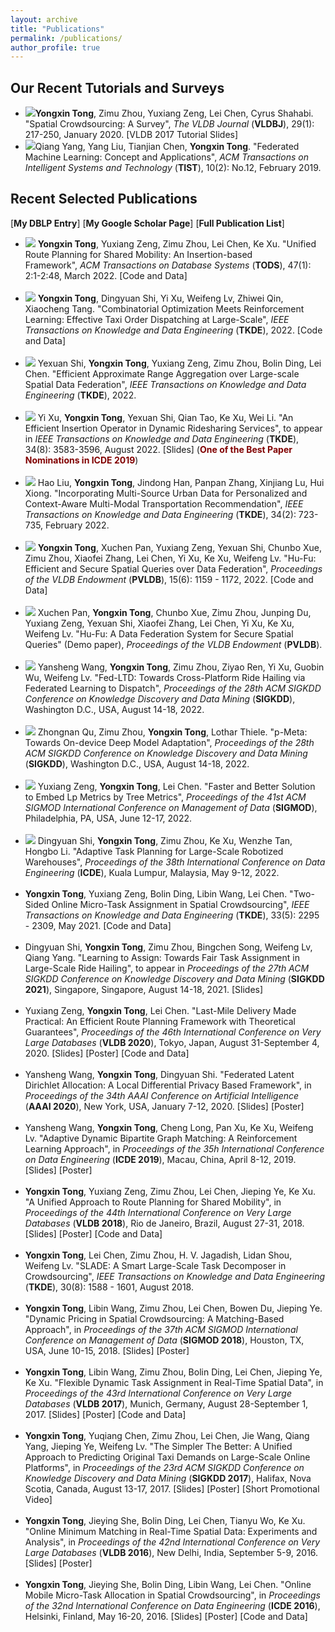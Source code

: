 ```yaml
---
layout: archive
title: "Publications"
permalink: /publications/
author_profile: true
---
```


Our Recent Tutorials and Surveys
------
<ul>
	     <li><img src="https://hufudb.com/homepage/new.gif"/><b>Yongxin Tong</b>, Zimu Zhou, Yuxiang Zeng, Lei Chen, Cyrus Shahabi. &quot;<a href="https://link.springer.com/article/10.1007/s00778-019-00568-7" target="_blank" style="text-decoration:none;">Spatial Crowdsourcing: A Survey</a>&quot;, <I>The VLDB Journal</I> (<b>VLDBJ</b>), 29(1): 217-250, January 2020. [<a href="https://hufudb.com/homepage/vldb17_tutorial_slides.pdf" target="_blank" style="text-decoration:none;">VLDB 2017 Tutorial Slides</a>]
            </li>
            <li><img src="https://hufudb.com/homepage/new.gif"/>Qiang Yang, Yang Liu, Tianjian Chen, <b>Yongxin Tong</b>.  &quot;<a href="https://hufudb.com/homepage/tist_fl.pdf" target="_blank" style="text-decoration:none;">Federated Machine Learning: Concept and Applications</a>&quot;, <I>ACM Transactions on Intelligent Systems and Technology</I> (<b>TIST</b>), 10(2): No.12, February 2019.
            </li>
</ul>

Recent Selected Publications
------
[<a href="http://www.informatik.uni-trier.de/~ley/db/indices/a-tree/t/Tong:Yongxin.html" target="_blank" style="text-decoration:none;"><b>My DBLP Entry</b></a>]&nbsp;[<a href="https://scholar.google.com/citations?user=aeCHfDIAAAAJ&hl=en&oi=ao" target="_blank" style="text-decoration:none;"><b>My Google Scholar Page</b></a>]&nbsp;[<a href="http:/hufudb.com/" target="_blank" style="text-decoration:none;"><b>Full Publication List</b></a>]
<ul>
     <li><img src="https://hufudb.com/homepage/new.gif"/> <b>Yongxin Tong</b>, Yuxiang Zeng, Zimu Zhou, Lei Chen, Ke Xu. &quot;<a href="https://hufudb.com/static/paper/2022/TODS2022_Unified Route Planning for Shared Mobility- An Insertion-based Framework.pdf" target="_blank" style="text-decoration:none;">Unified Route Planning for Shared Mobility: An Insertion-based Framework</a>&quot;,&nbsp<I>ACM Transactions on Database Systems</I> (<b>TODS</b>), 47(1): 2:1-2:48, March 2022. [<a href="https://github.com/BUAA-BDA/ridesharing-GreedyDP" target="_blank" style="text-decoration:none;">Code and Data</a>]
     </li><br>
     <li><img src="https://hufudb.com/homepage/new.gif"/> <b>Yongxin Tong</b>, Dingyuan Shi, Yi Xu, Weifeng Lv, Zhiwei Qin, Xiaocheng Tang. &quot;<a href="https://hufudb.com/static/paper/2022/TKDE2022_Combinatorial Optimization Meets Reinforcement Learning- Effective Taxi Order Dispatching at Large-Scale.pdf" target="_blank" style="text-decoration:none;">Combinatorial Optimization Meets Reinforcement Learning: Effective Taxi Order Dispatching at Large-Scale</a>&quot;, <I>IEEE Transactions on Knowledge and Data Engineering</I> (<b>TKDE</b>), 2022. [<a href="https://github.com/sdycodes/Learning-To-Dispatch.git" target="_blank" style="text-decoration:none;">Code and Data</a>]
     </li><br>
     <li><img src="https://hufudb.com/homepage/new.gif"/> Yexuan Shi, <b>Yongxin Tong</b>, Yuxiang Zeng, Zimu Zhou, Bolin Ding, Lei Chen. &quot;<a href="https://hufudb.com/static/paper/2022/TKDE2022_Efficient Approximate Range Aggregation over Large-scale Spatial Data Federation.pdf" target="_blank" style="text-decoration:none;">Efficient Approximate Range Aggregation over Large-scale Spatial Data Federation</a>&quot;, <I>IEEE Transactions on Knowledge and Data Engineering</I> (<b>TKDE</b>), 2022.
     </li><br>
     <li><img src="https://hufudb.com/homepage/new.gif"/> Yi Xu, <b>Yongxin Tong</b>, Yexuan Shi, Qian Tao, Ke Xu, Wei Li. &quot;<a href="https://hufudb.com/static/paper/2022/TKDE2022_An Efficient Insertion Operator in Dynamic Ridesharing Services.pdf" target="_blank" style="text-decoration:none;">An Efficient Insertion Operator in Dynamic Ridesharing Services</a>&quot;, to appear in <I>IEEE Transactions on Knowledge and Data Engineering</I> (<b>TKDE</b>), 34(8): 3583-3596, August 2022. [<a href="https://hufudb.com/homepage/icde19a_slides.pptx" target="_blank" style="text-decoration:none;">Slides</a>] (<b><font color="#800000">One of the Best Paper Nominations in ICDE 2019</font></b>)
     </li><br>
     <li><img src="https://hufudb.com/homepage/new.gif"/> Hao Liu, <b>Yongxin Tong</b>, Jindong Han, Panpan Zhang, Xinjiang Lu, Hui Xiong. &quot;<a href="https://hufudb.com/static/paper/2022/TKDE2022_Incorporating Multi-Source Urban Data for Personalized and Context-Aware Multi-Modal Transportation Recommendation.pdf" target="_blank" style="text-decoration:none;">Incorporating Multi-Source Urban Data for Personalized and Context-Aware Multi-Modal Transportation Recommendation</a>&quot;, <I>IEEE Transactions on Knowledge and Data Engineering</I> (<b>TKDE</b>), 34(2): 723-735, February 2022.
     </li><br>
     <li><img src="https://hufudb.com/homepage/new.gif"/> <b>Yongxin Tong</b>, Xuchen Pan, Yuxiang Zeng, Yexuan Shi, Chunbo Xue, Zimu Zhou, Xiaofei Zhang, Lei Chen, Yi Xu, Ke Xu, Weifeng Lv. &quot;<a href="https://hufudb.com/static/paper/2022/PVLDB2022_Hu-Fu- Efficient and Secure SpatialQueries over Data Federation.pdf" target="_blank" style="text-decoration:none;">Hu-Fu: Efficient and Secure Spatial Queries over Data Federation</a>&quot;, <i>Proceedings of the VLDB Endowment</i> (<b>PVLDB</b>), 15(6): 1159 - 1172, 2022. [<a href="https://github.com/BUAA-BDA/Hu-Fu" target="_blank" style="text-decoration:none;">Code and Data</a>]
     </li><br>
     <li><img src="https://hufudb.com/homepage/new.gif"/> Xuchen Pan, <b>Yongxin Tong</b>, Chunbo Xue, Zimu Zhou, Junping Du, Yuxiang Zeng, Yexuan Shi, Xiaofei Zhang, Lei Chen, Yi Xu, Ke Xu, Weifeng Lv. &quot;<a href="https://hufudb.com/static/paper/2022/PVLDB2022_Hu-Fu A Data Federation System for Secure Spatial Queries.pdf" target="_blank" style="text-decoration:none;">Hu-Fu: A Data Federation System for Secure Spatial Queries</a>&quot; (Demo paper), <i>Proceedings of the VLDB Endowment</i> (<b>PVLDB</b>).
     </li><br>	
     <li><img src="https://hufudb.com/homepage/new.gif"/> Yansheng Wang, <b>Yongxin Tong</b>, Zimu Zhou, Ziyao Ren, Yi Xu, Guobin Wu, Weifeng Lv. &quot;<a href="#" target="_blank" style="text-decoration:none;">Fed-LTD: Towards Cross-Platform Ride Hailing via Federated Learning to Dispatch</a>&quot;, <i>Proceedings of the 28th ACM SIGKDD Conference on Knowledge Discovery and Data Mining</i> (<b>SIGKDD</b>), Washington D.C., USA, August 14-18, 2022.
     </li><br>	
     <li><img src="https://hufudb.com/homepage/new.gif"/> Zhongnan Qu, Zimu Zhou, <b>Yongxin Tong</b>, Lothar Thiele. &quot;<a href="#" target="_blank" style="text-decoration:none;">p-Meta: Towards On-device Deep Model Adaptation</a>&quot;, <i>Proceedings of the 28th ACM SIGKDD Conference on Knowledge Discovery and Data Mining</i> (<b>SIGKDD</b>), Washington D.C., USA, August 14-18, 2022.
     </li><br>	
     <li><img src="https://hufudb.com/homepage/new.gif"/> Yuxiang Zeng, <b>Yongxin Tong</b>, Lei Chen. &quot;<a href="https://hufudb.com/static/paper/2022/SIGMOD22_HST.pdf" target="_blank" style="text-decoration:none;">Faster and Better Solution to Embed Lp Metrics by Tree Metrics</a>&quot;, <i>Proceedings of the 41st ACM SIGMOD International Conference on Management of Data</i> (<b>SIGMOD</b>), Philadelphia, PA, USA, June 12-17, 2022.
     </li><br>	
     <li><img src="https://hufudb.com/homepage/new.gif"/> Dingyuan Shi, <b>Yongxin Tong</b>, Zimu Zhou, Ke Xu, Wenzhe Tan, Hongbo Li. &quot;<a href="../static/paper/2022/ICDE2022_Adaptive Task Planning for Large-Scale Robotized Warehouses.pdf" target="_blank" style="text-decoration:none;">Adaptive Task Planning for Large-Scale Robotized Warehouses</a>&quot;, <i>Proceedings of the 38th International Conference on Data Engineering</i> (<b>ICDE</b>), Kuala Lumpur, Malaysia, May 9-12, 2022.
     </li><br>
     <li><b>Yongxin Tong</b>, Yuxiang Zeng, Bolin Ding, Libin Wang, Lei Chen.  &quot;<a href="https://ieeexplore.ieee.org/abstract/document/8897719" target="_blank" style="text-decoration:none;">Two-Sided Online Micro-Task Assignment in Spatial Crowdsourcing</a>&quot;, <I>IEEE Transactions on Knowledge and Data Engineering</I> (<b>TKDE</b>), 33(5): 2295 - 2309, May 2021. [<a href="https://github.com/BUAA-BDA/SpatialCrowdsourcing-GOMA" target="_blank" style="text-decoration:none;">Code and Data</a>]
     </li><br>
     <li>Dingyuan Shi, <b>Yongxin Tong</b>, Zimu Zhou, Bingchen Song, Weifeng Lv, Qiang Yang. &quot;<a href="https://hufudb.com/static/paper/2021/SIGKDD21_Learning to Assign- Towards Fair Task Assignment in Large-Scale Ride Hailing.pdf" target="_blank" style="text-decoration:none;">Learning to Assign: Towards Fair Task Assignment in Large-Scale Ride Hailing</a>&quot;, to appear in <I>Proceedings of the 27th ACM SIGKDD Conference on Knowledge Discovery and Data Mining</I> (<b>SIGKDD 2021</b>), Singapore, Singapore, August 14-18, 2021. [<a href="https://hufudb.com/homepage/kdd21a_slides.pptx" target="_blank" style="text-decoration:none;">Slides</a>]
     </li><br>
     <li>Yuxiang Zeng, <b>Yongxin Tong</b>, Lei Chen. &quot;<a href="http://www.vldb.org/pvldb/vol13/p320-zeng.pdf" target="_blank" style="text-decoration:none;">Last-Mile Delivery Made Practical: An Efficient Route Planning Framework with Theoretical Guarantees</a>&quot;, <I>Proceedings of the 46th International Conference on Very Large Databases</I> (<b>VLDB 2020</b>), Tokyo, Japan, August 31-September 4, 2020. [<a href="https://hufudb.com/static/paper/2020/VLDB20-LMD-github.ppsx" target="_blank" style="text-decoration:none;">Slides</a>] [<a href="https://hufudb.com/static/paper/2020/VLDB2020_Last-Mile Delivery Made Practical- An Efficient Route Planning Framework with Theoretical Guarantees.pdf" target="_blank" style="text-decoration:none;">Poster</a>]  [<a href="https://github.com/BUAA-BDA/ridesharing-LMD" target="_blank" style="text-decoration:none;">Code and Data</a>]
     </li><br>
     <li>Yansheng Wang, <b>Yongxin Tong</b>, Dingyuan Shi. &quot;<a href="https://hufudb.com/static/paper/2020/AAAI2020_Federated Latent Dirichlet Allocation-A Local Differential Privacy Based Framework.pdf" target="_blank" style="text-decoration:none;">Federated Latent Dirichlet Allocation: A Local Differential Privacy Based Framework</a>&quot;, in <I>Proceedings of the 34th AAAI Conference on Artificial Intelligence</i> (<b>AAAI 2020</b>), New York, USA, January 7-12, 2020. [<a href="https://hufudb.com/static/paper/2020/AAAI2020_Federated Latent Dirichlet Allocation-A Local Differential Privacy Based Framework_Poster.pdf" target="_blank" style="text-decoration:none;">Slides</a>] [<a href="https://hufudb.com/static/paper/2020/AAAI2020_Federated Latent Dirichlet Allocation-A Local Differential Privacy Based Framework_Poster.pdf" target="_blank" style="text-decoration:none;">Poster</a>]
     </li><br>
     <li>Yansheng Wang, <b>Yongxin Tong</b>, Cheng Long, Pan Xu, Ke Xu, Weifeng Lv.  &quot;<a href="https://hufudb.com/homepage/icde19b.pdf" target="_blank" style="text-decoration:none;">Adaptive Dynamic Bipartite Graph Matching: A Reinforcement Learning Approach</a>&quot;, in <I>Proceedings of the 35h International Conference on Data Engineering</I> (<b>ICDE 2019</b>), Macau, China, April 8-12, 2019. [<a href="https://hufudb.com/static/paper/2020/AAAI2020_Federated%20Latent%20Dirichlet%20Allocation-A%20Local%20Differential%20Privacy%20Based%20Framework_Poster.pdf" target="_blank" style="text-decoration:none;">Slides</a>] [<a href="https://hufudb.com/homepage/icde19b_poster.pdf" target="_blank" style="text-decoration:none;">Poster</a>]
     </li><br>
     <li><b>Yongxin Tong</b>, Yuxiang Zeng, Zimu Zhou, Lei Chen, Jieping Ye, Ke Xu.  &quot;<a href="http://www.vldb.org/pvldb/vol11/p1633-tong.pdf" target="_blank" style="text-decoration:none;">A Unified Approach to Route Planning for Shared Mobility</a>&quot;, in <I>Proceedings of the 44th International Conference on Very Large Databases</I> (<b>VLDB 2018</b>), Rio de Janeiro, Brazil, August 27-31, 2018. [<a href="https://hufudb.com/homepage/vldb18_slides.pptx" target="_blank" style="text-decoration:none;">Slides</a>] [<a href="https://hufudb.com/homepage/vldb18_poster.pdf" target="_blank" style="text-decoration:none;">Poster</a>] [<a href="https://github.com/BUAA-BDA/ridesharing-GreedyDP" target="_blank" style="text-decoration:none;">Code and Data</a>]
     </li><br>
     <li><b>Yongxin Tong</b>, Lei Chen, Zimu Zhou, H. V. Jagadish, Lidan Shou, Weifeng Lv.  &quot;<a href="https://ieeexplore.ieee.org/document/8268652/" target="_blank" style="text-decoration:none;">SLADE: A Smart Large-Scale Task Decomposer in Crowdsourcing</a>&quot;, <I>IEEE Transactions on Knowledge and Data Engineering</I> (<b>TKDE</b>), 30(8): 1588 - 1601, August 2018.
     </li><br>
     <li><b>Yongxin Tong</b>,  Libin Wang, Zimu Zhou, Lei Chen, Bowen Du, Jieping Ye. "<a href="pricing_sigmod18.pdf" target="_blank" style="text-decoration:none;">Dynamic Pricing in Spatial Crowdsourcing: A Matching-Based Approach</a>", in <i>Proceedings of the 37th ACM SIGMOD International Conference on Management of Data</i> (<b>SIGMOD 2018</b>), Houston, TX, USA, June 10-15, 2018. [<a href="sigmod18_slides.pptx" target="_blank" style="text-decoration:none;">Slides</a>] [<a href="" target="_blank" style="text-decoration:none;">Poster</a>]
     </li><br>
     <li><b>Yongxin Tong</b>, Libin Wang, Zimu Zhou, Bolin Ding, Lei Chen, Jieping Ye, Ke Xu.  &quot;<a href="http://www.vldb.org/pvldb/vol10/p1334-tong.pdf" target="_blank" style="text-decoration:none;">Flexible Dynamic Task Assignment in Real-Time Spatial Data</a>&quot;, in <I>Proceedings of the 43rd International Conference on Very Large Databases</I> (<b>VLDB 2017</b>), Munich, Germany, August 28-September 1, 2017. [<a href="https://hufudb.com/homepage/sigmod18_slides.pptx" target="_blank" style="text-decoration:none;">Slides</a>] [<a href="https://hufudb.com/homepage/yongxintong.html" target="_blank" style="text-decoration:none;">Poster</a>] [<a href="https://github.com/BUAA-BDA/SpatialCrowdsourcing-TOBM" target="_blank" style="text-decoration:none;">Code and Data</a>]
     </li><br>
     <li><b>Yongxin Tong</b>, Yuqiang Chen, Zimu Zhou, Lei Chen, Jie Wang, Qiang Yang, Jieping Ye, Weifeng Lv. &quot;<a href="https://hufudb.com/homepage/uotd_kdd17.pdf" target="_blank" style="text-decoration:none;">The Simpler The Better: A Unified Approach to Predicting Original Taxi Demands on Large-Scale Online Platforms</a>&quot;, in <I>Proceedings of the 23rd ACM SIGKDD Conference on Knowledge Discovery and Data Mining</I> (<b>SIGKDD 2017</b>), Halifax, Nova Scotia, Canada, August 13-17, 2017. [<a href="https://hufudb.com/homepage/kdd17_slides.pptx" target="_blank" style="text-decoration:none;">Slides</a>] [<a href="https://hufudb.com/homepage/icde16_poster.pdf" target="_blank" style="text-decoration:none;">Poster</a>] [<a href="https://www.youtube.com/watch?v=OlZhSrdU3IA" target="_blank" style="text-decoration:none;">Short Promotional Video</a>]
     </li><br>
     <li><b>Yongxin Tong</b>, Jieying She, Bolin Ding, Lei Chen, Tianyu Wo, Ke Xu.  &quot;<a href="https://hufudb.com/homepage/ombm_vldb16.pdf" target="_blank" style="text-decoration:none;">Online Minimum Matching in Real-Time Spatial Data: Experiments and Analysis</a>&quot;, in <I>Proceedings of the 42nd International Conference on Very Large Databases</I> (<b>VLDB 2016</b>), New Delhi, India, September 5-9, 2016. [<a href="https://hufudb.com/homepage/vldb16_slides.pptx" target="_blank" style="text-decoration:none;">Slides</a>] [<a href="https://hufudb.com/homepage/vldb16_poster.pdf" target="_blank" style="text-decoration:none;">Poster</a>]
     </li><br>
     <li><b>Yongxin Tong</b>, Jieying She, Bolin Ding, Libin Wang, Lei Chen.  &quot;<a href="https://hufudb.com/homepage/online_icde16.pdf" target="_blank" style="text-decoration:none;">Online Mobile Micro-Task Allocation in Spatial Crowdsourcing</a>&quot;, in <I>Proceedings of the 32nd International Conference on Data Engineering</I> (<b>ICDE 2016</b>), Helsinki, Finland, May 16-20, 2016.  [<a href="https://hufudb.com/homepage/icde16_slides.pptx" target="_blank" style="text-decoration:none;">Slides</a>] [<a href="https://hufudb.com/homepage/icde16_poster.pdf" target="_blank" style="text-decoration:none;">Poster</a>] [<a href="https://github.com/BUAA-BDA/SpatialCrowdsourcing-GOMA" target="_blank" style="text-decoration:none;">Code and Data</a>]
     </li>
</ul>
